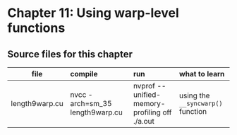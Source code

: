# Chapter 11: Using warp-level functions

## Source files for this chapter

| file   |      compile      |  run |  what to learn |
|----------|:-------------|:----------------------------|:---------------------------------------------------|
| length9warp.cu |  nvcc -arch=sm_35 length9warp.cu | nvprof --unified-memory-profiling off ./a.out | using the `__syncwarp()` function|

